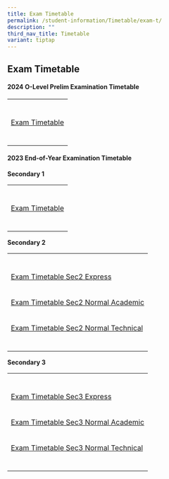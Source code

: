 ```yaml
---
title: Exam Timetable
permalink: /student-information/Timetable/exam-t/
description: ""
third_nav_title: Timetable
variant: tiptap
---
```

<h2>Exam Timetable</h2>
<h4>2024 O-Level Prelim Examination Timetable</h4>
<table style="minWidth: 25px">
<colgroup>
<col>
</colgroup>
<tbody>
<tr>
<th rowspan="1" colspan="1">
<p></p>
</th>
</tr>
<tr>
<td rowspan="1" colspan="1">
<p><a href="/files/o%20level%20prelim%20timetable.pdf" rel="noopener noreferrer nofollow" target="_blank">Exam Timetable</a>
</p>
</td>
</tr>
<tr>
<td rowspan="1" colspan="1">
<p></p>
</td>
</tr>
</tbody>
</table>
<h4>2023 End-of-Year Examination Timetable</h4>
<p><strong>Secondary 1</strong>
</p>
<table style="minWidth: 25px">
<colgroup>
<col>
</colgroup>
<tbody>
<tr>
<th rowspan="1" colspan="1">
<p></p>
</th>
</tr>
<tr>
<td rowspan="1" colspan="1">
<p><a href="/files/EXAM/eoy%20timetable_2023_sec%201_v2.pdf" rel="noopener noreferrer nofollow" target="_blank">Exam Timetable</a>
</p>
</td>
</tr>
<tr>
<td rowspan="1" colspan="1">
<p></p>
</td>
</tr>
</tbody>
</table>
<p><strong>Secondary 2</strong>
</p>
<table style="minWidth: 25px">
<colgroup>
<col>
</colgroup>
<tbody>
<tr>
<th rowspan="1" colspan="1">
<p></p>
</th>
</tr>
<tr>
<td rowspan="1" colspan="1">
<p><a href="/files/EXAM/eoy%20timetable_2023_2exp_v2.pdf" rel="noopener noreferrer nofollow" target="_blank">Exam Timetable Sec2 Express</a>
</p>
</td>
</tr>
<tr>
<td rowspan="1" colspan="1">
<p><a href="/files/EXAM/eoy%20timetable_2023_2na_v2.pdf" rel="noopener noreferrer nofollow" target="_blank">Exam Timetable Sec2 Normal Academic</a>
</p>
</td>
</tr>
<tr>
<td rowspan="1" colspan="1">
<p><a href="/files/EXAM/eoy%20timetable_2023_2nt_v2.pdf" rel="noopener noreferrer nofollow" target="_blank">Exam Timetable Sec2 Normal Technical</a>
</p>
</td>
</tr>
<tr>
<td rowspan="1" colspan="1">
<p></p>
</td>
</tr>
</tbody>
</table>
<p><strong>Secondary 3</strong>
</p>
<table style="minWidth: 25px">
<colgroup>
<col>
</colgroup>
<tbody>
<tr>
<th rowspan="1" colspan="1">
<p></p>
</th>
</tr>
<tr>
<td rowspan="1" colspan="1">
<p><a href="/files/EXAM/eoy%20timetable_2023_3exp_v2.pdf" rel="noopener noreferrer nofollow" target="_blank">Exam Timetable Sec3 Express</a>
</p>
</td>
</tr>
<tr>
<td rowspan="1" colspan="1">
<p><a href="/files/EXAM/eoy%20timetable_2023_3na_v2.pdf" rel="noopener noreferrer nofollow" target="_blank">Exam Timetable Sec3 Normal Academic</a>
</p>
</td>
</tr>
<tr>
<td rowspan="1" colspan="1">
<p><a href="/files/EXAM/eoy%20timetable_2023_3nt_v2.pdf" rel="noopener noreferrer nofollow" target="_blank">Exam Timetable Sec3 Normal Technical</a>
</p>
</td>
</tr>
<tr>
<td rowspan="1" colspan="1">
<p></p>
</td>
</tr>
</tbody>
</table>
<p></p>